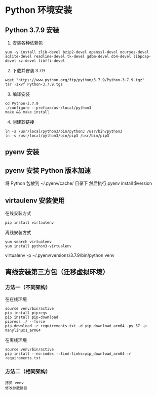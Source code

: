 # Python 环境安装

## Python 3.7.9 安装
1. 安装各种依赖包
```
yum -y install zlib-devel bzip2-devel openssl-devel ncurses-devel sqlite-devel readline-devel tk-devel gdbm-devel db4-devel libpcap-devel xz-devel libffi-devel
```

2. 下载并安装 3.7.9
```
wget "https://www.python.org/ftp/python/3.7.9/Python-3.7.9.tgz"
tar -zxvf Python-3.7.9.tgz
```

3. 编译安装
```
cd Python-3.7.9
./configure --prefix=/usr/local/python3
make && make install
```

4. 创建软链接
```
ln -s /usr/local/python3/bin/python3 /usr/bin/python3
ln -s /usr/local/python3/bin/pip3 /usr/bin/pip3
```

## pyenv 安装

## pyenv 安装 Python 版本加速
将 Python 包放到 ~/.pyenv/cache/ 目录下
然后执行 pyenv install $version

## virtaulenv 安装使用
在线安装方式
```
pip install virtaulenv
```

离线安装方式
```
yum search virtualenv
yum install python3-virtualenv
```

virtualenv -p ~/.pyenv/versions/3.7.9/bin/python venv


## 离线安装第三方包（迁移虚拟环境）
### 方法一（不同架构）
在在线环境
```
source venv/bin/active
pip install pipreqs
pip install pip-download
pipreqs ./ --force
pip-download -r requirements.txt -d pip_download_arm64 -py 37 -p manylinux1_arm64
```
在离线环境
```
source venv/bin/active
pip install --no-index --find-links=pip_download_arm64 -r requirements.txt
```

### 方法二（相同架构）
```
拷贝 venv
修改参数路径
```
